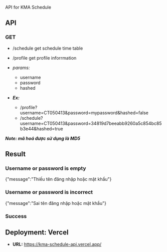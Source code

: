 API for KMA Schedule
## API

### GET
- /schedule   get schedule time table
- /profile    get profile inforrmation
  
- *params:*
  - username
  - password
  - hashed
- ***Ex:***
  - /profile?username=CT050413&password=mypassword&hashed=false
  - /schedule?username=CT050413&password=34819d7beeabb9260a5c854bc85b3e44&hashed=true
  
***Note: mã hoá được sử dụng là MD5***
  
## Result
  
### Username or password is empty
  
{"message":"Thiếu tên đăng nhập hoặc mật khẩu"}
  
### Username or password is incorrect
  
{"message":"Sai tên đăng nhập hoặc mật khẩu"}
  
### Success

## Deployment: Vercel

- **URL:** https://kma-schedule-api.vercel.app/
